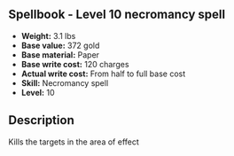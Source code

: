 ## Spellbook - Level 10 necromancy spell

- **Weight:** 3.1 lbs
- **Base value:** 372 gold
- **Base material:** Paper
- **Base write cost:** 120 charges
- **Actual write cost:** From half to full base cost
- **Skill:** Necromancy spell
- **Level:** 10

## Description

Kills the targets in the area of effect
